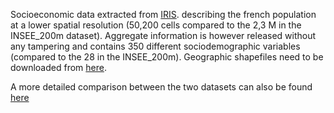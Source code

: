 Socioeconomic data extracted from [IRIS](https://www.insee.fr/fr/statistiques/fichier/2673683/BASE_TD_FILO_DISP_IRIS_2013.xls). 
describing the french population at a lower spatial resolution (50,200 cells compared to the 2,3 M in the INSEE_200m dataset).
Aggregate information is however released without any tampering and contains 350 different sociodemographic variables (compared to the 28 in the INSEE_200m).
Geographic shapefiles need to be downloaded from [here](https://public.opendatasoft.com/explore/dataset/contours-iris-2016/export/).

A more detailed comparison between the two datasets can also be found [here](https://www.geocible.com/autres-news/107-les-donnees-carroyees-pour-toujours-plus-de-precision.html)
